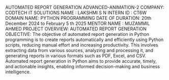 AUTOMATED REPORT GENERATION 
ADVANCED-ANIMATION-2
COMPANY: CODTECH IT SOLUTIONS 
NAME : LAKSHMI S N
INTERN ID : CT6W
DOMAIN NAME: PYTHON PROGRAMMING 
DATE OF DURATION: 20th December 2024 to February 5 th 2025
MENTOR NAME : MUZAMMIL AHMED
PROJECT OVERVIEW: AUTOMATED REPORT GENERATION
OBJECTIVE:
The objective of automated report generation in Python programming is to create reports automatically and efficiently using Python scripts, reducing manual effort and increasing productivity. This involves extracting data from various sources, analyzing and processing it, and generating reports in various formats such as PDF, Excel, and CSV. Automated report generation in Python aims to provide accurate, timely, and actionable insights, enabling informed decision-making and business intelligence.

